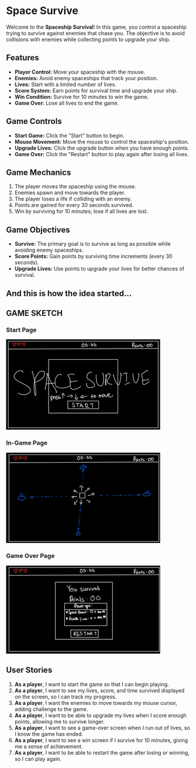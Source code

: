 # Space Survive

Welcome to the **Spaceship Survival**! In this game, you control a spaceship trying to survive against enemies that chase you. The objective is to avoid collisions with enemies while collecting points to upgrade your ship.

## Features

- **Player Control:** Move your spaceship with the mouse.
- **Enemies:** Avoid enemy spaceships that track your position.
- **Lives:** Start with a limited number of lives.
- **Score System:** Earn points for survival time and upgrade your ship.
- **Win Condition:** Survive for 10 minutes to win the game.
- **Game Over:** Lose all lives to end the game.

## Game Controls

- **Start Game:** Click the "Start" button to begin.
- **Mouse Movement:** Move the mouse to control the spaceship's position.
- **Upgrade Lives:** Click the upgrade button when you have enough points.
- **Game Over:** Click the "Restart" button to play again after losing all lives.

## Game Mechanics

1. The player moves the spaceship using the mouse.
2. Enemies spawn and move towards the player.
3. The player loses a life if colliding with an enemy.
4. Points are gained for every 30 seconds survived.
5. Win by surviving for 10 minutes; lose if all lives are lost.

## Game Objectives

- **Survive:** The primary goal is to survive as long as possible while avoiding enemy spaceships.
- **Score Points:** Gain points by surviving time increments (every 30 seconds).
- **Upgrade Lives:** Use points to upgrade your lives for better chances of survival.

## And this is how the idea started...

## GAME SKETCH
### Start Page
![alt text](./plan/start.png)

### In-Game Page
![alt text](./plan/ingame.png)

### Game Over Page
![alt text](./plan/over.png)


## User Stories

1. **As a player**, I want to start the game so that I can begin playing.
2. **As a player**, I want to see my lives, score, and time survived displayed on the screen, so I can track my progress.
3. **As a player**, I want the enemies to move towards my mouse cursor, adding challenge to the game.
4. **As a player**, I want to be able to upgrade my lives when I score enough points, allowing me to survive longer.
5. **As a player**, I want to see a game-over screen when I run out of lives, so I know the game has ended.
6. **As a player**, I want to see a win screen if I survive for 10 minutes, giving me a sense of achievement.
7. **As a player**, I want to be able to restart the game after losing or winning, so I can play again.

